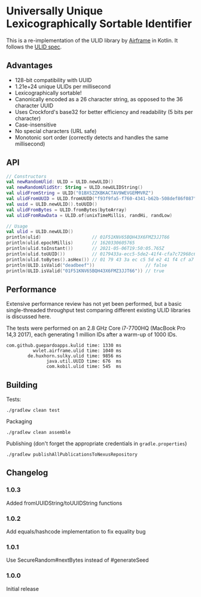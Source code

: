 # Universally Unique Lexicographically Sortable Identifier

This is a re-implementation of the ULID library by [Airframe](https://github.com/wvlet/airframe) in Kotlin. It follows
the [ULID spec](https://github.com/ulid/spec).

## Advantages

- 128-bit compatibility with UUID
- 1.21e+24 unique ULIDs per millisecond
- Lexicographically sortable!
- Canonically encoded as a 26 character string, as opposed to the 36 character UUID
- Uses Crockford's base32 for better efficiency and readability (5 bits per character)
- Case-insensitive
- No special characters (URL safe)
- Monotonic sort order (correctly detects and handles the same millisecond)

## API

```kotlin
// Constructors
val newRandomUlid: ULID = ULID.newULID()
val newRandomUlidStr: String = ULID.newULIDString()
val ulidFromString = ULID("01BX5ZZKBKACTAV9WEVGEMMVRZ")
val ulidFromUUID = ULID.fromUUID("f93f9fa5-f760-4341-b62b-508def86f087")
val uuid = ULID.newULID().toUUID()
val ulidFromBytes = ULID.fromBytes(byteArray)
val ulidFromRawData = ULID.of(unixTimeMillis, randHi, randLow)

// Usage
val ulid = ULID.newULID()
println(ulid)                   // 01F51KNV65BQH43X6FMZ3JJT66
println(ulid.epochMillis)       // 1620330605765
println(ulid.toInstant())       // 2021-05-06T19:50:05.765Z
println(ulid.toUUID())          // 0179433a-ecc5-5de2-41f4-cfa7c72968c6
println(ulid.toBytes().asHex()) // 01 79 43 3a ec c5 5d e2 41 f4 cf a7 c7 29 68 c6
println(ULID.isValid("deadbeef"))                   // false
println(ULID.isValid("01F51KNV65BQH43X6FMZ3JJT66")) // true
```

## Performance

Extensive performance review has not yet been performed, but a basic single-threaded throughput test comparing different
existing ULID libraries is discussed here.

The tests were performed on an 2.8 GHz Core i7-7700HQ (MacBook Pro 14,3 2017), each generating 1 million IDs after a
warm-up of 1000 IDs.

```
com.github.guepardoapps.kulid time: 1330 ms
          wvlet.airframe.ulid time: 1040 ms
        de.huxhorn.sulky.ulid time: 9856 ms
               java.util.UUID time: 676  ms
               com.kobil.ulid time: 545  ms
```

## Building

Tests:

```
./gradlew clean test
```

Packaging

```
./gradlew clean assemble
```

Publishing (don't forget the appropriate credentials in `gradle.properties`)

```
./gradlew publishAllPublicationsToNexusRepository
```

## Changelog

### 1.0.3
Added fromUUIDString/toUUIDString functions

### 1.0.2

Add equals/hashcode implementation to fix equality bug

### 1.0.1

Use SecureRandom#nextBytes instead of #generateSeed

### 1.0.0

Initial release
